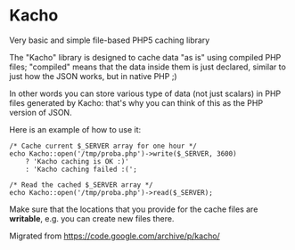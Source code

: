 # Kacho
Very basic and simple file-based PHP5 caching library

The "Kacho" library is designed to cache data "as is" using compiled PHP files; "compiled" means that the data inside them is just declared, similar to just how the JSON works, but in native PHP ;)

In other words you can store various type of data (not just scalars) in PHP files generated by Kacho: that's why you can think of this as the PHP version of JSON.

Here is an example of how to use it:

```
/* Cache current $_SERVER array for one hour */
echo Kacho::open('/tmp/proba.php')->write($_SERVER, 3600)
	? 'Kacho caching is OK :)'
	: 'Kacho caching failed :(';

/* Read the cached $_SERVER array */
echo Kacho::open('/tmp/proba.php')->read($_SERVER);
```

Make sure that the locations that you provide for the cache files are **writable**, e.g. you can create new files there.

Migrated from https://code.google.com/archive/p/kacho/

